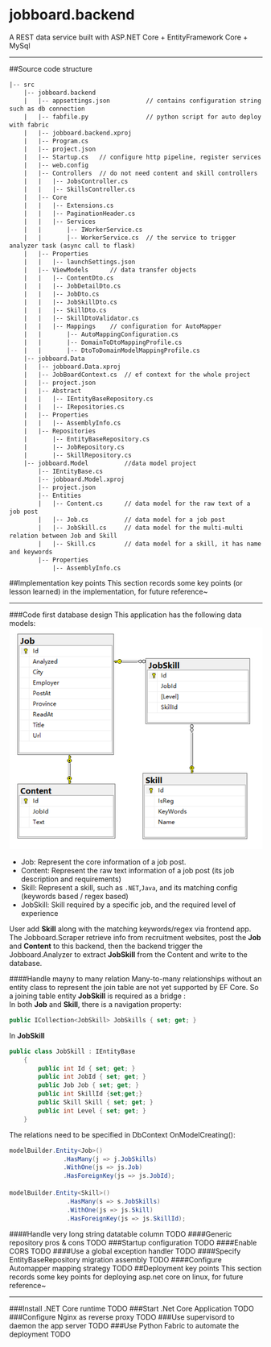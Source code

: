 # jobboard.backend
A REST data service built with ASP.NET Core + EntityFramework Core + MySql

------
##Source code structure  
```
|-- src
    |-- jobboard.backend
    |   |-- appsettings.json          // contains configuration string such as db connection
    |   |-- fabfile.py                // python script for auto deploy with fabric
    |   |-- jobboard.backend.xproj
    |   |-- Program.cs
    |   |-- project.json
    |   |-- Startup.cs   // configure http pipeline, register services
    |   |-- web.config
    |   |-- Controllers  // do not need content and skill controllers
    |   |   |-- JobsController.cs
    |   |   |-- SkillsController.cs
    |   |-- Core
    |   |   |-- Extensions.cs
    |   |   |-- PaginationHeader.cs
    |   |   |-- Services
    |   |       |-- IWorkerService.cs
    |   |       |-- WorkerService.cs  // the service to trigger analyzer task (async call to flask)
    |   |-- Properties
    |   |   |-- launchSettings.json
    |   |-- ViewModels      // data transfer objects
    |   |   |-- ContentDto.cs
    |   |   |-- JobDetailDto.cs
    |   |   |-- JobDto.cs
    |   |   |-- JobSkillDto.cs
    |   |   |-- SkillDto.cs
    |   |   |-- SkillDtoValidator.cs
    |   |   |-- Mappings    // configuration for AutoMapper
    |   |       |-- AutoMappingConfiguration.cs
    |   |       |-- DomainToDtoMappingProfile.cs
    |   |       |-- DtoToDomainModelMappingProfile.cs
    |-- jobboard.Data
    |   |-- jobboard.Data.xproj
    |   |-- JobBoardContext.cs  // ef context for the whole project
    |   |-- project.json
    |   |-- Abstract
    |   |   |-- IEntityBaseRepository.cs
    |   |   |-- IRepositories.cs
    |   |-- Properties
    |   |   |-- AssemblyInfo.cs
    |   |-- Repositories
    |       |-- EntityBaseRepository.cs
    |       |-- JobRepository.cs
    |       |-- SkillRepository.cs
    |-- jobboard.Model          //data model project
        |-- IEntityBase.cs
        |-- jobboard.Model.xproj
        |-- project.json
        |-- Entities
        |   |-- Content.cs      // data model for the raw text of a job post
        |   |-- Job.cs          // data model for a job post
        |   |-- JobSkill.cs     // data model for the multi-multi relation between Job and Skill
        |   |-- Skill.cs        // data model for a skill, it has name and keywords
        |-- Properties
            |-- AssemblyInfo.cs
```
##Implementation key points
This section records some key points (or lesson learned) in the implementation, for future reference~

-----------
###Code first database design
This application has the following data models:  
![Data Model](img/datamodel.png)  
* Job: Represent the core information of a job post.  
* Content: Represent the raw text information of a job post (its job description and requirements)  
* Skill: Represent a skill, such as `.NET`,`Java`, and its matching config (keywords based / regex based)  
* JobSkill: Skill required by a specific job, and the required level of experience  

User add __Skill__ along with the matching keywords/regex via frontend app.    
The Jobboard.Scraper retrieve info from recruitment websites, post the __Job__ and __Content__ to this backend, 
then the backend trigger the Jobboard.Analyzer to extract __JobSkill__ from the Content and write to the database. 

####Handle mayny to many relation
Many-to-many relationships without an entity class to represent the join table are not yet supported by EF Core. So a joining table entity __JobSkill__
is required as a bridge :   
In both __Job__ and __Skill__, there is a navigation property:
```C#
public ICollection<JobSkill> JobSkills { set; get; }
```
In __JobSkill__
```C#
public class JobSkill : IEntityBase
    {
        public int Id { set; get; }
        public int JobId { set; get; }
        public Job Job { set; get; }
        public int SkillId {set;get;}
        public Skill Skill { set; get; }
        public int Level { set; get; }
    }
```
The relations need to be specified in DbContext OnModelCreating():
```C#
modelBuilder.Entity<Job>()
               .HasMany(j => j.JobSkills)
               .WithOne(js => js.Job)
               .HasForeignKey(js => js.JobId);

modelBuilder.Entity<Skill>()
                .HasMany(s => s.JobSkills)
                .WithOne(js => js.Skill)
                .HasForeignKey(js => js.SkillId);
```
####Handle very long string datatable column
TODO
####Generic repository pros & cons
TODO
###Startup configuration
TODO
####Enable CORS
TODO
####Use a global exception handler
TODO
####Specify EntityBaseRepository migration assembly
TODO
####Configure Automapper mapping strategy
TODO
##Deployment key points
This section records some key points for deploying asp.net core on linux, for future reference~

-----------
###Install .NET Core runtime
TODO
###Start .Net Core Application
TODO
###Configure Nginx as reverse proxy
TODO
###Use supervisord to daemon the app server
TODO
###Use Python Fabric to automate the deployment
TODO

